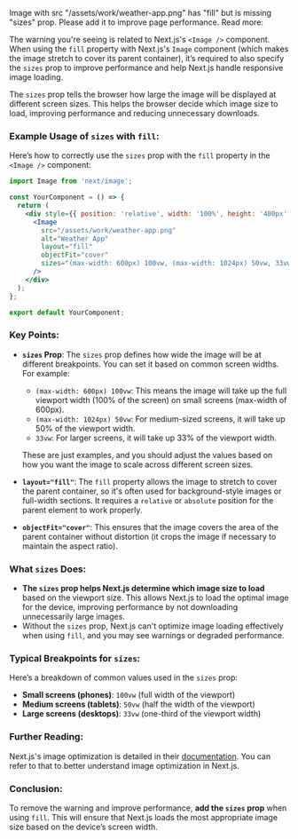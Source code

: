 
Image with src "/assets/work/weather-app.png" has "fill" but is missing "sizes" prop. Please add it to improve page performance. Read more:


The warning you're seeing is related to Next.js's `<Image />` component. When using the `fill` property with Next.js's `Image` component (which makes the image stretch to cover its parent container), it’s required to also specify the `sizes` prop to improve performance and help Next.js handle responsive image loading.

The `sizes` prop tells the browser how large the image will be displayed at different screen sizes. This helps the browser decide which image size to load, improving performance and reducing unnecessary downloads.

### Example Usage of `sizes` with `fill`:

Here’s how to correctly use the `sizes` prop with the `fill` property in the `<Image />` component:

```jsx
import Image from 'next/image';

const YourComponent = () => {
  return (
    <div style={{ position: 'relative', width: '100%', height: '400px' }}>
      <Image
        src="/assets/work/weather-app.png"
        alt="Weather App"
        layout="fill"
        objectFit="cover"
        sizes="(max-width: 600px) 100vw, (max-width: 1024px) 50vw, 33vw"
      />
    </div>
  );
};

export default YourComponent;
```

### Key Points:
- **`sizes` Prop**: The `sizes` prop defines how wide the image will be at different breakpoints. You can set it based on common screen widths. For example:
  - `(max-width: 600px) 100vw`: This means the image will take up the full viewport width (100% of the screen) on small screens (max-width of 600px).
  - `(max-width: 1024px) 50vw`: For medium-sized screens, it will take up 50% of the viewport width.
  - `33vw`: For larger screens, it will take up 33% of the viewport width.
  
  These are just examples, and you should adjust the values based on how you want the image to scale across different screen sizes.

- **`layout="fill"`**: The `fill` property allows the image to stretch to cover the parent container, so it's often used for background-style images or full-width sections. It requires a `relative` or `absolute` position for the parent element to work properly.

- **`objectFit="cover"`**: This ensures that the image covers the area of the parent container without distortion (it crops the image if necessary to maintain the aspect ratio).

### What `sizes` Does:
- **The `sizes` prop helps Next.js determine which image size to load** based on the viewport size. This allows Next.js to load the optimal image for the device, improving performance by not downloading unnecessarily large images.
- Without the `sizes` prop, Next.js can't optimize image loading effectively when using `fill`, and you may see warnings or degraded performance.

### Typical Breakpoints for `sizes`:
Here’s a breakdown of common values used in the `sizes` prop:
- **Small screens (phones)**: `100vw` (full width of the viewport)
- **Medium screens (tablets)**: `50vw` (half the width of the viewport)
- **Large screens (desktops)**: `33vw` (one-third of the viewport width)

### Further Reading:
Next.js's image optimization is detailed in their [documentation](https://nextjs.org/docs/api-reference/next/image#sizes). You can refer to that to better understand image optimization in Next.js.

### Conclusion:
To remove the warning and improve performance, **add the `sizes` prop** when using `fill`. This will ensure that Next.js loads the most appropriate image size based on the device’s screen width.




